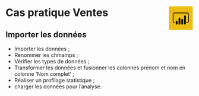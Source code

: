 # **Cas pratique Ventes** <a href="../"><img align="right" src="assets/powerBi.png" alt="Power BI" height="64px"></a>
## Importer les données
* Importer les données ;
* Renommer les chmamps ;
* Vérifier les types de données ;
* Transformer les données et fusionner les colonnes prénom et nom en colonne ‘Nom complet’ ;
* Réaliser un profilage statistique ;
* charger les données pour l’analyse.